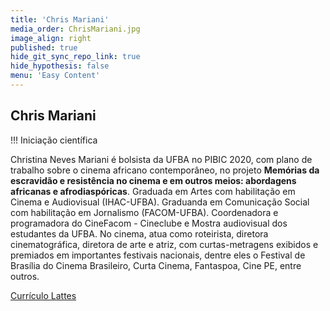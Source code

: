 ```yaml
---
title: 'Chris Mariani'
media_order: ChrisMariani.jpg
image_align: right
published: true
hide_git_sync_repo_link: true
hide_hypothesis: false
menu: 'Easy Content'
---
```


## Chris Mariani 

!!! Iniciação científica

Christina Neves Mariani é bolsista da UFBA no PIBIC 2020, com plano de trabalho sobre o cinema africano contemporâneo, no projeto **Memórias da escravidão e resistência no cinema e em outros meios: abordagens africanas e afrodiaspóricas**. Graduada em Artes com habilitação em Cinema e Audiovisual (IHAC-UFBA). Graduanda em Comunicação Social com habilitação em Jornalismo (FACOM-UFBA). Coordenadora e programadora do CineFacom - Cineclube e Mostra audiovisual dos estudantes da UFBA. No cinema, atua como roteirista, diretora cinematográfica, diretora de arte e atriz, com curtas-metragens exibidos e premiados em importantes festivais nacionais, dentre eles o Festival de Brasília do Cinema Brasileiro, Curta Cinema, Fantaspoa, Cine PE, entre outros.

[Currículo Lattes](http://lattes.cnpq.br/3509840178546972?classes=btn,btn-primary,btn-lg)